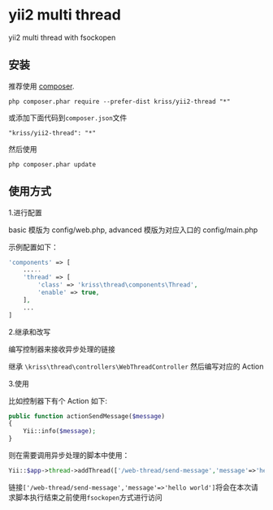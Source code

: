 yii2 multi thread
=================
yii2 multi thread with fsockopen

## 安装

推荐使用 [composer](http://getcomposer.org/download/).

```
php composer.phar require --prefer-dist kriss/yii2-thread "*"
```

或添加下面代码到`composer.json`文件

```
"kriss/yii2-thread": "*"
```

然后使用

```
php composer.phar update
```


## 使用方式

1.进行配置

basic 模版为 config/web.php, advanced 模版为对应入口的 config/main.php

示例配置如下：

```php
'components' => [
    .....
    'thread' => [
        'class' => 'kriss\thread\components\Thread',
        'enable' => true,
    ],
    ...
]
```

2.继承和改写

编写控制器来接收异步处理的链接

继承 `\kriss\thread\controllers\WebThreadController` 然后编写对应的 Action

3.使用

比如控制器下有个 Action 如下:

```php
public function actionSendMessage($message)
{
    Yii::info($message);
}
```

则在需要调用异步处理的脚本中使用：

```php
Yii::$app->thread->addThread(['/web-thread/send-message','message'=>'hello world']);
```

链接`['/web-thread/send-message','message'=>'hello world']`将会在本次请求脚本执行结束之前使用`fsockopen`方式进行访问